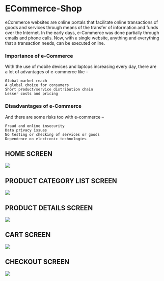 # ECommerce-Shop
eCommerce websites are online portals that facilitate online transactions of goods and services through means of the transfer of information and funds over the Internet. In the early days, e-Commerce was done partially through emails and phone calls. Now, with a single website, anything and everything that a transaction needs, can be executed online.

### Importance of e-Commerce

With the use of mobile devices and laptops increasing every day, there are a lot of advantages of e-commerce like –

    Global market reach
    A global choice for consumers
    Short product/service distribution chain
    Lesser costs and pricing

### Disadvantages of e-Commerce

And there are some risks too with e-commerce –

    Fraud and online insecurity
    Data privacy issues
    No testing or checking of services or goods
    Dependence on electronic technologies


## HOME SCREEN
![](https://raw.githubusercontent.com/ankitkanojia/eCommerce_Shop/master/ECommerce_Shop/Demo%20Image/Home.png)

## PRODUCT CATEGORY LIST SCREEN
![](https://raw.githubusercontent.com/ankitkanojia/eCommerce_Shop/master/ECommerce_Shop/Demo%20Image/Category.png)

## PRODUCT DETAILS SCREEN
![](https://raw.githubusercontent.com/ankitkanojia/eCommerce_Shop/master/ECommerce_Shop/Demo%20Image/Product%20Details.png)

## CART SCREEN
![](https://raw.githubusercontent.com/ankitkanojia/eCommerce_Shop/master/ECommerce_Shop/Demo%20Image/Cart.png)

## CHECKOUT SCREEN
![](https://raw.githubusercontent.com/ankitkanojia/eCommerce_Shop/master/ECommerce_Shop/Demo%20Image/Checkout.png)